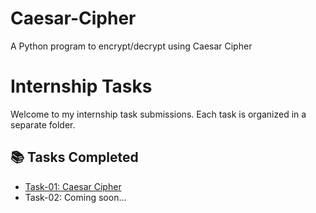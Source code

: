 # Caesar-Cipher
A Python program to encrypt/decrypt using Caesar Cipher
# Internship Tasks

Welcome to my internship task submissions. Each task is organized in a separate folder.

## 📚 Tasks Completed

- [Task-01: Caesar Cipher](./Task-01)
- Task-02: Coming soon...
